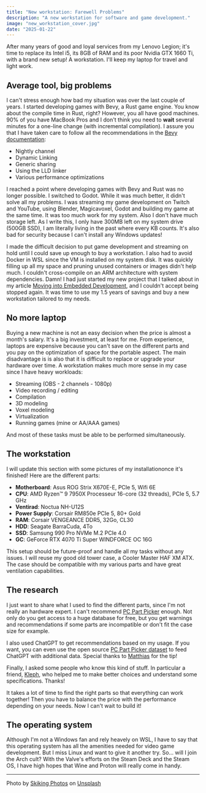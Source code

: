 ```yaml
---
title: "New workstation: Farewell Problems"
description: "A new workstation for software and game development."
image: "new_workstation_cover.jpg"
date: "2025-01-22"
---
```


After many years of good and loyal services from my Lenovo Legion; it's time to replace its Intel i5, its 8GB of RAM and its poor Nvidia GTX 1660 Ti, with a brand new setup! A workstation. I'll keep my laptop for travel and light work.

## Average tool, big problems

I can't stress enough how bad my situation was over the last couple of years. I started developing games with Bevy, a
Rust game engine. You know about the compile time in Rust, right? However, you all have good machines. 90% of you have
MacBook Pros and I don't think you need to **wait** several minutes for a one-line change (with incremental
compilation). I assure you that I have taken care to follow all the recommendations in the
[Bevy documentation](https://bevyengine.org/learn/quick-start/getting-started/setup/):

- Nightly channel
- Dynamic Linking
- Generic sharing
- Using the LLD linker
- Various performance optimizations

I reached a point where developing games with Bevy and Rust was no longer possible. I switched to Godot. While it
was much better, it didn't solve all my problems. I was streaming my game development on Twitch and YouTube, using
Blender, Magicavoxel, Godot and building my game at the same time. It was too much work for my system.
Also I don't have much storage left. As I write this, I only have 300MB left on my system drive (500GB SSD), I am
literally living in the past where every KB counts. It's also bad for security because I can't install any Windows
updates!

I made the difficult decision to put game development and streaming on hold until I could save up enough to buy a
workstation. I also had to avoid Docker in WSL since the VM is installed on my system disk. It was quickly filling up
all my space and pruning unused containers or images didn't help much. I couldn't cross-compile on an ARM architecture with system dependencies. Damn! I had just started my new project that I talked about in my article [Moving into Embedded Development](/posts/moving-into-embedded-dev), and I couldn't accept being stopped again. It was time to use my 1.5 years of savings and buy a new workstation tailored to my needs.

## No more laptop

Buying a new machine is not an easy decision when the price is almost a month's salary. It's a big investment, at least
for me. From experience, laptops are expensive because you can't save on the different parts and you pay on the optimization of space for the portable aspect. The main disadvantage is is also that it is difficult to replace or
upgrade your hardware over time. A workstation makes much more sense in my case since I have heavy workloads:

- Streaming (OBS - 2 channels - 1080p)
- Video recording / editing
- Compilation
- 3D modeling
- Voxel modeling
- Virtualization
- Running games (mine or AA/AAA games)

And most of these tasks must be able to be performed simultaneously.

## The workstation

I will update this section with some pictures of my installationonce it's finished! Here are the different parts:

- **Motherboard**: Asus ROG Strix X670E-E, PCIe 5, Wifi 6E
- **CPU**: AMD Ryzen™ 9 7950X Processeur 16-core (32 threads),  PCIe 5, 5.7 GHz
- **Ventirad**: Noctua NH-U12S
- **Power Supply**: Corsair RM850e PCIe 5, 80+ Gold
- **RAM**:  Corsair VENGEANCE DDR5, 32Go, CL30
- **HDD**: Seagate BarraCuda, 4To
- **SSD**: Samsung 990 Pro NVMe M.2 PCIe 4.0
- **GC**: GeForce RTX 4070 Ti Super WINDFORCE OC 16G

This setup should be future-proof and handle all my tasks without any issues. I will reuse my good old tower
case, a Cooler Master HAF XM ATX. The case should be compatible with my various parts and have great ventilation
capabilities.

## The research

I just want to share what I used to find the different parts, since I'm not really an hardware expert. I can't
recommend [PC Part Picker](https://pcpartpicker.com) enough. Not only do you get access to a huge database for free, but
you get warnings and recommendations if some parts are incompatible or don't fit the case size for example.

I also used ChatGPT to get recommendations based on my usage. If you want, you can even use the open source [PC Part
Picker dataset](https://github.com/docyx/pc-part-dataset) to feed ChatGPT with additional data. Special thanks to
[Matthias](https://x.com/matthiasendler) for the tip!

Finally, I asked some people who know this kind of stuff. In particular a friend, [Kleph](https://x.com/klephh), who
helped me to make better choices and understand some specifications. Thanks!

It takes a lot of time to find the right parts so that everything can work together! Then you have to balance the price
with the performance depending on your needs. Now I can't wait to build it!

## The operating system

Although I'm not a Windows fan and rely heavely on WSL, I have to say that this operating system has all the amenities
needed for video game development. But I miss Linux and want to give it another try. So... will I join the Arch cult?
With the Valve's efforts on the Steam Deck and the Steam OS, I have high hopes that Wine and Proton will really come in
handy.

---

Photo by [Skiking Photos](https://unsplash.com/@skiking_photos) on [Unsplash](https://unsplash.com/photos/a-computer-desk-with-two-monitors-and-a-lamp-Sos7_ozfJbM)
